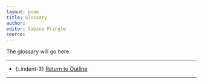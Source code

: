 ```yaml
---
layout: poem
title: Glossary
author:
editor: Sabina Pringle
source:
---
```


The glossary will go here

---

- {:.indent-3}                                                    [Return to Outline](https://binipringle.github.io/civilprocedure/texts/0-outline/)

---

